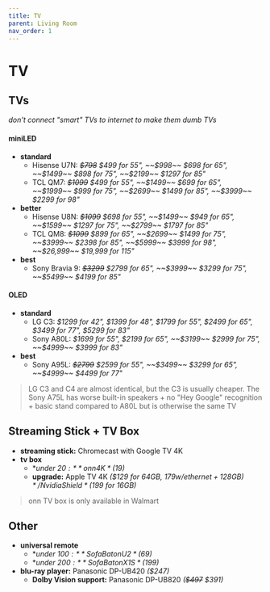 ```yaml
---
title: TV
parent: Living Room
nav_order: 1
---
```

# TV

## TVs

*don't connect "smart" TVs to internet to make them dumb TVs*

#### miniLED

- **standard** 
	- Hisense U7N: *~~$798~~ $499 for 55", ~~$998~~ $698 for 65", ~~$1499~~ $898 for 75", ~~$2199~~ $1297 for 85"*
	- TCL QM7: *~~$1099~~ $499 for 55", ~~$1499~~ $699 for 65", ~~$1999~~ $999 for 75", ~~$2699~~ $1499 for 85", ~~$3999~~ $2299 for 98"*
- **better** 
	- Hisense U8N: *~~$1099~~ $698 for 55", ~~$1499~~ $949 for 65", ~~$1599~~ $1297 for 75", ~~$2799~~ $1797 for 85"*
	- TCL QM8: *~~$1099~~ $899 for 65", ~~$2699~~ $1499 for 75", ~~$3999~~ $2398 for 85", ~~$5999~~ $3999 for 98", ~~$26,999~~ $19,999 for 115"*
- **best** 
	- Sony Bravia 9: *~~$3299~~ $2799 for 65", ~~$3999~~ $3299 for 75", ~~$5499~~ $4199 for 85"*

#### OLED

- **standard** 
	- LG C3: *$1299 for 42", $1399 for 48", $1799 for 55", $2499 for 65", $3499 for 77", $5299 for 83"*
	- Sony A80L: *$1699 for 55", $2199 for 65", ~~$3199~~ $2999 for 75", ~~$4999~~ $3999 for 83"*
- **best** 
	- Sony A95L: *~~$2799~~ $2599 for 55", ~~$3499~~ $3299 for 65", ~~$4999~~ $4499 for 77"*

> LG C3 and C4 are almost identical, but the C3 is usually cheaper. The Sony A75L has worse built-in speakers + no "Hey Google" recognition + basic stand compared to A80L but is otherwise the same TV

## Streaming Stick + TV Box

- **streaming stick:** Chromecast with Google TV 4K
- **tv box** 
	- **under $20:** onn 4K *($19)*
	- **upgrade:** Apple TV 4K *($129 for 64GB, $179 w/ ethernet + 128GB)* / Nvidia Shield *($199 for 16GB)*

> onn TV box is only available in Walmart

## Other

- **universal remote** 
	- **under $100:** SofaBaton U2 *($69)*
	- **under $200:** SofaBaton X1S *($199)*
- **blu-ray player:** Panasonic DP-UB420 *($247)*
	- **Dolby Vision support:** Panasonic DP-UB820 *(~~$497~~ $391)*

